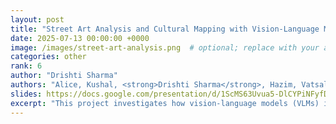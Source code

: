 ```yaml
---
layout: post
title: "Street Art Analysis and Cultural Mapping with Vision-Language Models"
date: 2025-07-13 00:00:00 +0000
image: /images/street-art-analysis.png  # optional; replace with your actual image
categories: other
rank: 6
author: "Drishti Sharma"
authors: "Alice, Kushal, <strong>Drishti Sharma</strong>, Hazim, Vatsal, Abigail"
slides: https://docs.google.com/presentation/d/1ScMS63Uvua5-DlCYPiNFyfDcphgom0CQ/edit?slide=id.g65dfd12377a7de84_0#slide=id.g65dfd12377a7de84_0
excerpt: "This project investigates how vision-language models (VLMs) interpret global graffiti through culturally and geographically grounded prompts. The evaluation includes: (1) a cross-family comparison of architectures like InternVL, SmolVLM2, Gemini, and Qwen-VL, and (2) intra-family tracking within the InternVL series. Using prompts translated into five languages (Twi, Hindi, Spanish, Italian, Portuguese), the study explores model accuracy in regional classification, emotional inference, recognition of cultural symbols like Adinkra, and clustering of artists by style. Results reveal inconsistent geographic tagging, limited cultural sensitivity, and challenges in sentiment understanding—highlighting major gaps in VLM interpretability and cultural robustness."
---
```

